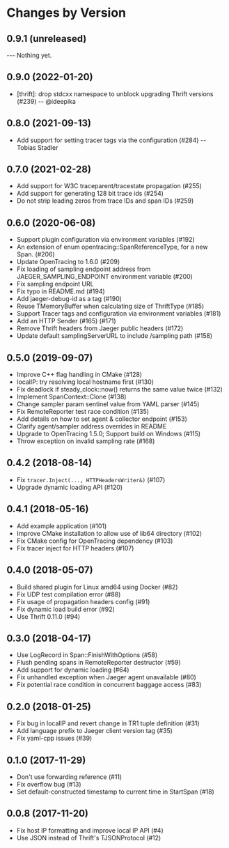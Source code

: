 Changes by Version
==================


0.9.1 (unreleased)
------------------

--- Nothing yet.


0.9.0 (2022-01-20)
------------------

- [thrift]: drop stdcxx namespace to unblock upgrading Thrift versions (#239) -- @ideepika


0.8.0 (2021-09-13)
------------------

- Add support for setting tracer tags via the configuration (#284) -- Tobias Stadler


0.7.0 (2021-02-28)
------------------

- Add support for W3C traceparent/tracestate propagation (#255)
- Add support for generating 128 bit trace ids (#254)
- Do not strip leading zeros from trace IDs and span IDs (#259)


0.6.0 (2020-06-08)
------------------
- Support plugin configuration via environment variables (#192)
- An extension of enum opentracing::SpanReferenceType, for a new Span. (#206)
- Update OpenTracing to 1.6.0 (#209)
- Fix loading of sampling endpoint address from JAEGER_SAMPLING_ENDPOINT environment variable (#200)
- Fix sampling endpoint URL
- Fix typo in README.md (#194)
- Add jaeger-debug-id as a tag (#190)
- Reuse TMemoryBuffer when calculating size of ThriftType (#185)
- Support Tracer tags and  configuration via environment variables (#181)
- Add an HTTP Sender (#165) (#171)
- Remove Thrift headers from Jaeger public headers (#172)
- Update default samplingServerURL to include /sampling path (#158)


0.5.0 (2019-09-07)
------------------
- Improve C++ flag handling in CMake (#128)
- localIP: try resolving local hostname first (#130)
- Fix deadlock if steady_clock::now() returns the same value twice (#132)
- Implement SpanContext::Clone (#138)
- Change sampler param sentinel value from YAML parser (#145)
- Fix RemoteReporter test race condition (#135)
- Add details on how to set agent & collector endpoint (#153)
- Clarify agent/sampler address overrides in README
- Upgrade to OpenTracing 1.5.0; Support build on Windows (#115)
- Throw exception on invalid sampling rate (#168)


0.4.2 (2018-08-14)
------------------
- Fix `tracer.Inject(..., HTTPHeadersWriter&)` (#107)
- Upgrade dynamic loading API (#120)


0.4.1 (2018-05-16)
------------------
- Add example application (#101)
- Improve CMake installation to allow use of lib64 directory (#102)
- Fix CMake config for OpenTracing dependency (#103)
- Fix tracer inject for HTTP headers (#107)


0.4.0 (2018-05-07)
------------------
- Build shared plugin for Linux amd64 using Docker (#82)
- Fix UDP test compilation error (#88)
- Fix usage of propagation headers config (#91)
- Fix dynamic load build error (#92)
- Use Thrift 0.11.0 (#94)


0.3.0 (2018-04-17)
------------------
- Use LogRecord in Span::FinishWithOptions (#58)
- Flush pending spans in RemoteReporter destructor (#59)
- Add support for dynamic loading (#64)
- Fix unhandled exception when Jaeger agent unavailable (#80)
- Fix potential race condition in concurrent baggage access (#83)


0.2.0 (2018-01-25)
------------------
- Fix bug in localIP and revert change in TR1 tuple definition (#31)
- Add language prefix to Jaeger client version tag (#35)
- Fix yaml-cpp issues (#39)


0.1.0 (2017-11-29)
------------------
- Don't use forwarding reference (#11)
- Fix overflow bug (#13)
- Set default-constructed timestamp to current time in StartSpan (#18)


0.0.8 (2017-11-20)
------------------
- Fix host IP formatting and improve local IP API (#4)
- Use JSON instead of Thrift's TJSONProtocol (#12)
